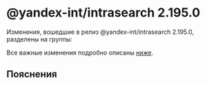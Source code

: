 # @yandex-int/intrasearch 2.195.0

<!-- ЧЕЛОВЕЧЕСКОЕ ВСТУПЛЕНИЕ -->

Изменения, вошедшие в релиз @yandex-int/intrasearch 2.195.0, разделены на группы:

Все важные изменения подробно описаны [ниже](#Пояснения).

## Пояснения

